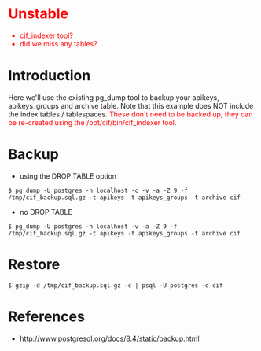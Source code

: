<font color='red'>

<h1>Unstable</h1>
<ul><li>cif_indexer tool?<br>
</li><li>did we miss any tables?</li></ul>

</font>

# Introduction #

Here we'll use the existing pg\_dump tool to backup your apikeys, apikeys\_groups and archive table. Note that this example does NOT include the index tables / tablespaces. <font color='red'>These don't need to be backed up, they can be re-created using the /opt/cif/bin/cif_indexer tool.</font>

# Backup #
  * using the DROP TABLE option
```
$ pg_dump -U postgres -h localhost -c -v -a -Z 9 -f /tmp/cif_backup.sql.gz -t apikeys -t apikeys_groups -t archive cif
```
  * no DROP TABLE
```
$ pg_dump -U postgres -h localhost -v -a -Z 9 -f /tmp/cif_backup.sql.gz -t apikeys -t apikeys_groups -t archive cif
```

# Restore #
```
$ gzip -d /tmp/cif_backup.sql.gz -c | psql -U postgres -d cif
```

# References #
  * http://www.postgresql.org/docs/8.4/static/backup.html